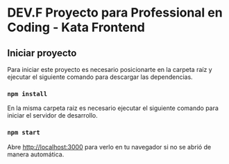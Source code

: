 # DEV.F Proyecto para Professional en Coding - Kata Frontend


## Iniciar proyecto

Para iniciar este proyecto es necesario posicionarte en la carpeta raíz y ejecutar el siguiente comando
para descargar las dependencias.
### `npm install`

En la misma carpeta raiz es necesario ejecutar el siguiente comando para iniciar el servidor de desarrollo.
### `npm start`

Abre [http://localhost:3000](http://localhost:3000) para verlo en tu navegador si no se abrió de manera automática.

